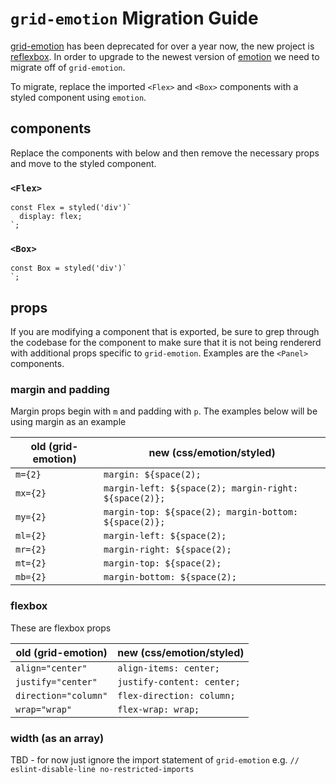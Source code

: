 # `grid-emotion` Migration Guide

[grid-emotion](https://github.com/emotion-js/grid-emotion) has been deprecated for over a year now, the new project is [reflexbox](https://rebassjs.org/reflexbox/). In order to upgrade to the newest version of [emotion](https://github.com/emotion-js/emotion) we need to migrate off of `grid-emotion`.

To migrate, replace the imported `<Flex>` and `<Box>` components with a styled component using `emotion`.

## components
Replace the components with below and then remove the necessary props and move to the styled component.

### `<Flex>`

```
const Flex = styled('div')`
  display: flex;
`;
```

### `<Box>`

```
const Box = styled('div')`
`;
```



## props
If you are modifying a component that is exported, be sure to grep through the codebase for the component to make sure that it is not being rendererd with additional props specific to `grid-emotion`. Examples are the `<Panel>` components.


### margin and padding
Margin props begin with `m` and padding with `p`. The examples below will be using margin as an example


| old (grid-emotion) | new (css/emotion/styled) |
| -------------------| -------------------------|
| `m={2}`            |`margin: ${space(2);` |
| `mx={2}`           |`margin-left: ${space(2); margin-right: ${space(2)};` |
| `my={2}`           |`margin-top: ${space(2); margin-bottom: ${space(2)};`|
| `ml={2}`           |`margin-left: ${space(2);` |
| `mr={2}`           |`margin-right: ${space(2);` |
| `mt={2}`           |`margin-top: ${space(2);` |
| `mb={2}`           |`margin-bottom: ${space(2);` |


### flexbox
These are flexbox props


| old (grid-emotion) | new (css/emotion/styled) |
| -------------------| -------------------------|
| `align="center"` | `align-items: center;`
| `justify="center"` | `justify-content: center;`
| `direction="column"` | `flex-direction: column;`
| `wrap="wrap"` | `flex-wrap: wrap;`

### width (as an array)
TBD - for now just ignore the import statement of `grid-emotion` e.g. `// eslint-disable-line no-restricted-imports`
